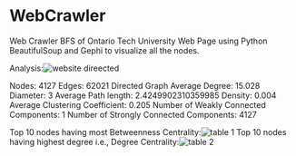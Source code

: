 # WebCrawler
Web Crawler BFS of Ontario Tech University Web Page using Python BeautifulSoup and Gephi to visualize all the nodes.

Analysis:![website direected](https://user-images.githubusercontent.com/40570777/181395664-7fa55011-ca50-40e6-9bd2-ae3f695576a7.png)


Nodes: 4127
Edges: 62021
Directed Graph
Average Degree: 15.028
Diameter: 3
Average Path length: 2.4249902310359985
Density: 0.004
Average Clustering Coefficient: 0.205
Number of Weakly Connected Components: 1
Number of Strongly Connected Components: 4127


Top 10 nodes having most Betweenness Centrality:![table 1](https://user-images.githubusercontent.com/40570777/181395109-07c5f0b7-7f54-405f-b1df-163ddfe75408.png)
Top 10 nodes having highest degree i.e., Degree Centrality:![table 2](https://user-images.githubusercontent.com/40570777/181395146-9333430d-68bc-4749-b9c8-6d987040dae3.png)
